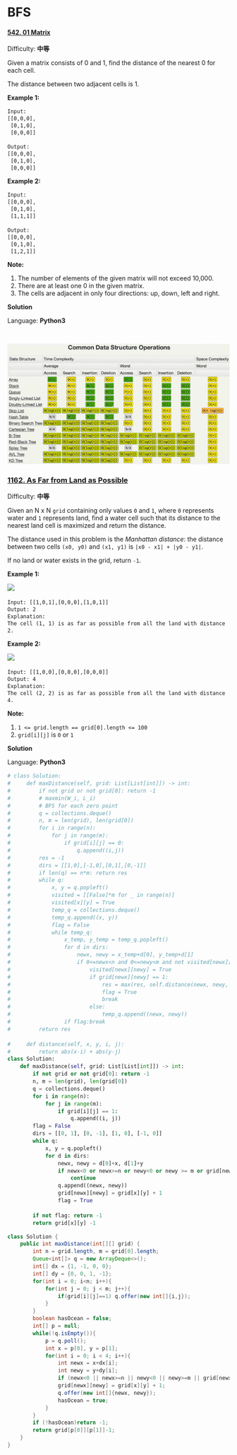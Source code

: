 # BFS



#### [542. 01 Matrix](https://leetcode-cn.com/problems/01-matrix/)

Difficulty: **中等**

Given a matrix consists of 0 and 1, find the distance of the nearest 0 for each cell.

The distance between two adjacent cells is 1.

**Example 1:**

```text
Input:
[[0,0,0],
 [0,1,0],
 [0,0,0]]

Output:
[[0,0,0],
 [0,1,0],
 [0,0,0]]
```

**Example 2:**

```text
Input:
[[0,0,0],
 [0,1,0],
 [1,1,1]]

Output:
[[0,0,0],
 [0,1,0],
 [1,2,1]]
```

**Note:**

1. The number of elements of the given matrix will not exceed 10,000.
2. There are at least one 0 in the given matrix.
3. The cells are adjacent in only four directions: up, down, left and right.

**Solution**

Language: **Python3**

```text
​
```

![](../.gitbook/assets/image%20%285%29.png)

### [1162. As Far from Land as Possible](https://leetcode-cn.com/problems/as-far-from-land-as-possible/)

Difficulty: **中等**

Given an N x N `grid` containing only values `0` and `1`, where `0` represents water and `1` represents land, find a water cell such that its distance to the nearest land cell is maximized and return the distance.

The distance used in this problem is the _Manhattan distance_: the distance between two cells `(x0, y0)` and `(x1, y1)` is `|x0 - x1| + |y0 - y1|`.

If no land or water exists in the grid, return `-1`.

**Example 1:**

![](https://assets.leetcode.com/uploads/2019/05/03/1336_ex1.JPG)

```text
Input: [[1,0,1],[0,0,0],[1,0,1]]
Output: 2
Explanation: 
The cell (1, 1) is as far as possible from all the land with distance 2.
```

**Example 2:**

![](https://assets.leetcode.com/uploads/2019/05/03/1336_ex2.JPG)

```text
Input: [[1,0,0],[0,0,0],[0,0,0]]
Output: 4
Explanation: 
The cell (2, 2) is as far as possible from all the land with distance 4.
```

**Note:**

1. `1 <= grid.length == grid[0].length <= 100`
2. `grid[i][j]` is `0` or `1`

**Solution**

Language: **Python3**

```python
​# class Solution:
#     def maxDistance(self, grid: List[List[int]]) -> int:
#         if not grid or not grid[0]: return -1
#         # maxmin(W_i, L_i)
#         # BFS for each zero point
#         q = collections.deque()
#         n, m = len(grid), len(grid[0])
#         for i in range(n):
#             for j in range(m):
#                 if grid[i][j] == 0:
#                     q.append((i,j))
#         res = -1
#         dirs = [[1,0],[-1,0],[0,1],[0,-1]]
#         if len(q) == n*m: return res 
#         while q:
#             x, y = q.popleft()
#             visited = [[False]*m for _ in range(n)]
#             visited[x][y] = True 
#             temp_q = collections.deque()
#             temp_q.append((x, y))
#             flag = False 
#             while temp_q:
#                 x_temp, y_temp = temp_q.popleft()
#                 for d in dirs:
#                     newx, newy = x_temp+d[0], y_temp+d[1]
#                     if 0<=newx<n and 0<=newy<m and not visited[newx][newy]:
#                         visited[newx][newy] = True 
#                         if grid[newx][newy] == 1:
#                             res = max(res, self.distance(newx, newy, x, y))
#                             flag = True 
#                             break 
#                         else:
#                             temp_q.append((newx, newy))
#                 if flag:break 
#         return res 

#     def distance(self, x, y, i, j):
#         return abs(x-i) + abs(y-j)
class Solution:
    def maxDistance(self, grid: List[List[int]]) -> int:
        if not grid or not grid[0]: return -1
        n, m = len(grid), len(grid[0])
        q = collections.deque()
        for i in range(n):
            for j in range(m):
                if grid[i][j] == 1:
                    q.append((i, j))
        flag = False 
        dirs = [[0, 1], [0, -1], [1, 0], [-1, 0]]
        while q:
            x, y = q.popleft()
            for d in dirs:
                newx, newy = d[0]+x, d[1]+y 
                if newx<0 or newx>=n or newy<0 or newy >= m or grid[newx][newy] != 0:
                    continue 
                q.append((newx, newy))
                grid[newx][newy] = grid[x][y] + 1
                flag = True 

        if not flag: return -1 
        return grid[x][y] -1 


```

```java
class Solution {
    public int maxDistance(int[][] grid) {
        int n = grid.length, m = grid[0].length;
        Queue<int[]> q = new ArrayDeque<>();
        int[] dx = {1, -1, 0, 0};
        int[] dy = {0, 0, 1, -1};
        for(int i = 0; i<n; i++){
            for(int j = 0; j < m; j++){
                if(grid[i][j]==1) q.offer(new int[]{i,j});
            }
        }
        boolean hasOcean = false;
        int[] p = null;
        while(!q.isEmpty()){
            p = q.poll();
            int x = p[0], y = p[1];
            for(int i = 0; i < 4; i++){
                int newx = x+dx[i];
                int newy = y+dy[i];
                if (newx<0 || newx>=n || newy<0 || newy>=m || grid[newx][newy]!=0)continue;
                grid[newx][newy] = grid[x][y] + 1;
                q.offer(new int[]{newx, newy});
                hasOcean = true;
            }
        }
        if (!hasOcean)return -1;
        return grid[p[0]][p[1]]-1;
    }
}
```

